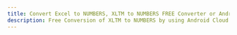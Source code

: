 ---title: Convert Excel to NUMBERS, XLTM to NUMBERS FREE Converter or Android SDKdescription: Free Conversion of XLTM to NUMBERS by using Android Cloud APIs & SDKs. Also Create, Edit & Render Microsoft Excel, CSV and SpreadsheetML worksheets or spreadsheet in the Cloud.---